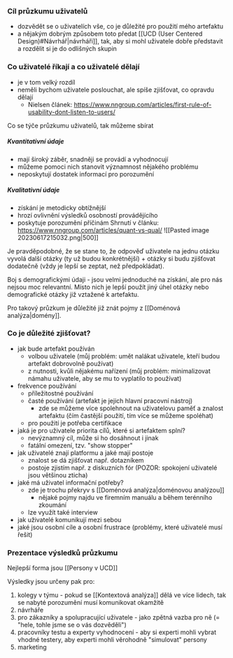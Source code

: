 ### Cíl průzkumu uživatelů
- dozvědět se o uživatelích vše, co je důležité pro použití mého artefaktu
- a nějakým dobrým způsobem toto předat [[UCD (User Centered Design)#Návrhář|návrháři]], tak, aby si mohl uživatele dobře představit a rozdělit si je do odlišných skupin

### Co uživatelé říkají a co uživatelé dělají
- je v tom velký rozdíl
- neměli bychom uživatele poslouchat, ale spíše zjišťovat, co opravdu dělají
	- Nielsen článek: https://www.nngroup.com/articles/first-rule-of-usability-dont-listen-to-users/

Co se týče průzkumu uživatelů, tak můžeme sbírat
##### Kvantitativní údaje
- mají široký záběr, snadněji se provádí a vyhodnocují
- můžeme pomoci nich stanovit významnost nějakého problému
- neposkytují dostatek informací pro porozumění
##### Kvalitativní údaje
- získání je metodicky obtížnější
- hrozí ovlivnění výsledků osobností provádějícího
- poskytuje porozumění příčinám
Shrnutí v článku: https://www.nngroup.com/articles/quant-vs-qual/
![[Pasted image 20230617215032.png|500]]

Je pravděpodobné, že se stane to, že odpověď uživatele na jednu otázku vyvolá další otázky (ty už budou konkrétnější) + otázky si budu zjišťovat dodatečně (vždy je lepší se zeptat, než předpokládat).

Boj s demografickými údaji - jsou velmi jednoduché na získání, ale pro nás nejsou moc relevantní. Místo nich je lepší použít jiný úhel otázky nebo demografické otázky již vztažené k artefaktu.

Pro takový průzkum je důležité již znát pojmy z [[Doménová analýza|domény]].

### Co je důležité zjišťovat?
- jak bude artefakt používán
	- volbou uživatele (můj problém: umět nalákat uživatele, kteří budou artefakt dobrovolně používat)
	- z nutnosti, kvůli nějakému nařízení (můj problém: minimalizovat námahu uživatele, aby se mu to vyplatilo to používat)
- frekvence používání
	- příležitostné používání
	- časté používání (artefakt je jejich hlavní pracovní nástroj)
		- zde se můžeme více spolehnout na uživatelovu paměť a znalost artefaktu (čím častější použití, tím více se můžeme spoléhat)
	- pro použití je potřeba certifikace
- jaká je pro uživatele priorita cílů, které si artefaktem splní?
	- nevýznamný cíl, může si ho dosáhnout i jinak
	- fatální omezení, tzv. "show stopper"
- jak uživatelé znají platformu a jaké mají postoje
	- znalost se dá zjišťovat např. dotazníkem
	- postoje zjistím např. z diskuzních fór (POZOR: spokojení uživatelé jsou většinou zticha)
- jaké má uživatel informační potřeby?
	- zde je trochu překryv s [[Doménová analýza|doménovou analýzou]] 
		- nějaké pojmy najdu ve firemním manuálu a během terénního zkoumání
	- lze využít také interview
- jak uživatelé komunikují mezi sebou
- jaké jsou osobní cíle a osobní frustrace (problémy, které uživatelé musí řešit)

### Prezentace výsledků průzkumu
Nejlepší forma jsou [[Persony v UCD]]

Výsledky jsou určeny pak pro:
1) kolegy v týmu - pokud se [[Kontextová analýza]] dělá ve více lidech, tak se nabyté porozumění musí komunikovat okamžitě
2) návrháře
3) pro zákazníky a spolupracující uživatele - jako zpětná vazba pro ně (= "hele, tohle jsme se o vás dozvěděli")
4) pracovníky testu a experty vyhodnocení - aby si experti mohli vybrat vhodné testery, aby experti mohli věrohodně "simulovat" persony
5) marketing


